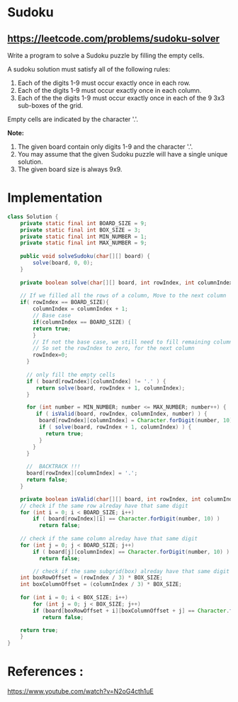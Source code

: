# Sudoku
## https://leetcode.com/problems/sudoku-solver

Write a program to solve a Sudoku puzzle by filling the empty cells.

A sudoku solution must satisfy all of the following rules:

1. Each of the digits 1-9 must occur exactly once in each row.
2. Each of the digits 1-9 must occur exactly once in each column.
3. Each of the the digits 1-9 must occur exactly once in each of the 9 3x3 sub-boxes of the grid.

Empty cells are indicated by the character '.'.

**Note:**

1. The given board contain only digits 1-9 and the character '.'.
2. You may assume that the given Sudoku puzzle will have a single unique solution.
3. The given board size is always 9x9.

# Implementation

```java
class Solution {
    private static final int BOARD_SIZE = 9;
    private static final int BOX_SIZE = 3;
    private static final int MIN_NUMBER = 1;
    private static final int MAX_NUMBER = 9;
    
    public void solveSudoku(char[][] board) {
        solve(board, 0, 0);
    }
    
    private boolean solve(char[][] board, int rowIndex, int columnIndex) {
		
	// If we filled all the rows of a column, Move to the next column
	if( rowIndex == BOARD_SIZE){
	    columnIndex = columnIndex + 1;
	    // Base case
	    if(columnIndex == BOARD_SIZE) {
		return true;
	    }
	    // If not the base case, we still need to fill remaining columns
	    // So set the rowIndex to zero, for the next column
		rowIndex=0;
	  }
				
	  // only fill the empty cells
	  if ( board[rowIndex][columnIndex] != '.' ) { 
	     return solve(board, rowIndex + 1, columnIndex);
	  }

	  for (int number = MIN_NUMBER; number <= MAX_NUMBER; number++) {
	     if ( isValid(board, rowIndex, columnIndex, number) ) {
		  board[rowIndex][columnIndex] = Character.forDigit(number, 10); 
		  if ( solve(board, rowIndex + 1, columnIndex) ) {
			return true;
		  }		
		}
	  }
		
	  //  BACKTRACK !!!
	  board[rowIndex][columnIndex] = '.'; 
	  return false;
    }

    private boolean isValid(char[][] board, int rowIndex, int columnIndex, int number) {
	// check if the same row alreday have that same digit
	for (int i = 0; i < BOARD_SIZE; i++) 
	    if ( board[rowIndex][i] == Character.forDigit(number, 10) )
	      return false;
		
	// check if the same column alreday have that same digit
	for (int j = 0; j < BOARD_SIZE; j++) 
	    if ( board[j][columnIndex] == Character.forDigit(number, 10) )
	      return false;

        // check if the same subgrid(box) alreday have that same digit
	int boxRowOffset = (rowIndex / 3) * BOX_SIZE;
	int boxColumnOffset = (columnIndex / 3) * BOX_SIZE;
		
	for (int i = 0; i < BOX_SIZE; i++)
	    for (int j = 0; j < BOX_SIZE; j++)
		if (board[boxRowOffset + i][boxColumnOffset + j] == Character.forDigit(number, 10))
		   return false;

	return true;
    }
}
```

# References :
https://www.youtube.com/watch?v=N2oG4cth1uE
